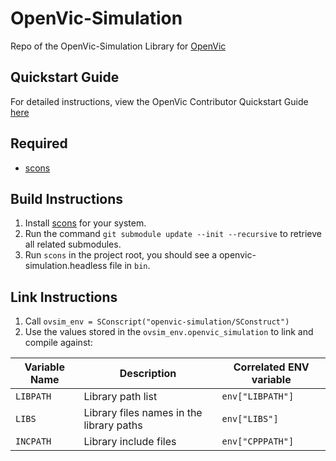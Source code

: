 # OpenVic-Simulation
Repo of the OpenVic-Simulation Library for [OpenVic](https://github.com/OpenVicProject/OpenVic)

## Quickstart Guide
For detailed instructions, view the OpenVic Contributor Quickstart Guide [here](https://github.com/OpenVicProject/OpenVic/blob/master/docs/contribution-quickstart-guide.md)

## Required
* [scons](https://scons.org/)

## Build Instructions
1. Install [scons](https://scons.org/) for your system.
2. Run the command `git submodule update --init --recursive` to retrieve all related submodules.
3. Run `scons` in the project root, you should see a openvic-simulation.headless file in `bin`.

## Link Instructions
1. Call `ovsim_env = SConscript("openvic-simulation/SConstruct")`
2. Use the values stored in the `ovsim_env.openvic_simulation` to link and compile against:

| Variable Name | Description                               | Correlated ENV variable   |
| ---           | ---                                       | ---                       |
| `LIBPATH`     | Library path list                         | `env["LIBPATH"]`          |
| `LIBS`        | Library files names in the library paths  | `env["LIBS"]`             |
| `INCPATH`     | Library include files                     | `env["CPPPATH"]`          |
